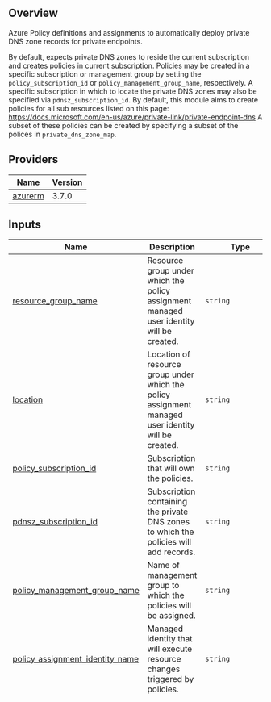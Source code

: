 

## Overview
Azure Policy definitions and assignments to automatically deploy private DNS zone records for private endpoints.

By default, expects private DNS zones to reside the current subscription and creates policies in current subscription.
Policies may be created in a specific subscription or management group by setting the ```policy_subscription_id``` or ```policy_management_group_name```, respectively.
A specific subscription in which to locate the private DNS zones may also be specified via ```pdnsz_subscription_id```.
By default, this module aims to create policies for all sub resources listed on this page: https://docs.microsoft.com/en-us/azure/private-link/private-endpoint-dns
A subset of these policies can be created by specifying a subset of the polices in ```private_dns_zone_map```.

## Providers

| Name | Version |
|------|---------|
| <a name="provider_azurerm"></a> [azurerm](#provider\_azurerm) | 3.7.0 |

## Inputs

| Name | Description | Type | Default | Required |
|------|-------------|------|---------|:--------:|
| <a name="input_resource_group_name"></a> [resource\_group\_name](#input\_resource\_group\_name) | Resource group under which the policy assignment managed user identity will be created. | `string` | `"policy-rg"` | no |
| <a name="input_location"></a> [location](#input\_location) | Location of resource group under which the policy assignment managed user identity will be created. | `string` | `"eastus"` | no |
| <a name="input_policy_subscription_id"></a> [policy\_subscription\_id](#input\_policy\_subscription\_id) | Subscription that will own the policies. | `string` | `null` | no |
| <a name="input_pdnsz_subscription_id"></a> [pdnsz\_subscription\_id](#input\_pdnsz\_subscription\_id) | Subscription containing the private DNS zones to which the policies will add records. | `string` | `null` | no |
| <a name="input_policy_management_group_name"></a> [policy\_management\_group\_name](#input\_policy\_management\_group\_name) | Name of management group to which the policies will be assigned. | `string` | `null` | no |
| <a name="input_policy_assignment_identity_name"></a> [policy\_assignment\_identity\_name](#input\_policy\_assignment\_identity\_name) | Managed identity that will execute resource changes triggered by policies. | `string` | `"policy-assignment-identity"` | no |
| <a name="input_private_dns_zone_map"></a> [private\_dns\_zone\_map](#input\_private\_dns\_zone\_map) | n/a | `map(list(string))` | <pre>{<br>  "dine-adf-datafact-pdns": [<br>    "dataFactory",<br>    "privatelink.datafactory.azure.net"<br>  ],<br>  "dine-adf-portal-pdns": [<br>    "portal",<br>    "privatelink.adf.azure.com"<br>  ],<br>  "dine-aks-eus-pdns": [<br>    "management",<br>    "privatelink.eastus.azmk8s.io"<br>  ],<br>  "dine-appconfig-pdns": [<br>    "configurationStores",<br>    "privatelink.azconfig.io"<br>  ],<br>  "dine-arc-guest-pdns": [<br>    "hybridcompute",<br>    "privatelink.guestconfiguration.azure.com"<br>  ],<br>  "dine-arc-his-pdns": [<br>    "hybridcompute",<br>    "privatelink.his.arc.azure.com"<br>  ],<br>  "dine-automation-dsc-pdns": [<br>    "DSCAndHybridWorker",<br>    "privatelink.azure-automation.net"<br>  ],<br>  "dine-automation-wh-pdns": [<br>    "WebHook",<br>    "privatelink.azure-automation.net"<br>  ],<br>  "dine-backup-eus-pdns": [<br>    "AzureBackup",<br>    "privatelink.eastus.backup.windowsazure.com"<br>  ],<br>  "dine-batchacct-eus-pdns": [<br>    "batchAccount",<br>    "privatelink.eastus.batch.azure.com"<br>  ],<br>  "dine-cognitivesvcs-pdns": [<br>    "account",<br>    "privatelink.cognitiveservices.azure.com"<br>  ],<br>  "dine-containerreg-pdns": [<br>    "registry",<br>    "privatelink.azurecr.io"<br>  ],<br>  "dine-cosmos-cassand-pdns": [<br>    "Cassandra",<br>    "privatelink.cassandra.cosmos.azure.com"<br>  ],<br>  "dine-cosmos-gremlin-pdns": [<br>    "Gremlin",<br>    "privatelink.gremlin.cosmos.azure.com"<br>  ],<br>  "dine-cosmos-mongodb-pdns": [<br>    "MongoDB",<br>    "privatelink.mongo.cosmos.azure.com"<br>  ],<br>  "dine-cosmos-sql-pdns": [<br>    "Sql",<br>    "privatelink.documents.azure.com"<br>  ],<br>  "dine-cosmos-table-pdns": [<br>    "Table",<br>    "privatelink.table.cosmos.azure.com"<br>  ],<br>  "dine-dataexp-eus-pdns": [<br>    "kusto",<br>    "privatelink.eastus.kusto.windows.net"<br>  ],<br>  "dine-digitaltwins-pdns": [<br>    "digitalTwinsInstances",<br>    "privatelink.digitaltwins.azure.net"<br>  ],<br>  "dine-eventhub-pdns": [<br>    "namespace",<br>    "privatelink.servicebus.windows.net"<br>  ],<br>  "dine-evtgrid-domain-pdns": [<br>    "domain",<br>    "privatelink.eventgrid.azure.net"<br>  ],<br>  "dine-evtgrid-topic-pdns": [<br>    "topic",<br>    "privatelink.eventgrid.azure.net"<br>  ],<br>  "dine-filesync-pdns": [<br>    "afs",<br>    "privatelink.afs.azure.net"<br>  ],<br>  "dine-hdinsight-pdns": [<br>    "privatelink.azurehdinsight.net",<br>    "azurehdinsight.net"<br>  ],<br>  "dine-iothub-azdvc-pdns": [<br>    "iotHub",<br>    "privatelink.azure-devices.net"<br>  ],<br>  "dine-iothub-svcbus-pdns": [<br>    "iothub",<br>    "privatelink.servicebus.windows.net"<br>  ],<br>  "dine-keyvault-mghsm-pdns": [<br>    "managedHSMs",<br>    "privatelink.managedhsm.azure.net"<br>  ],<br>  "dine-keyvault-vault-pdns": [<br>    "vault",<br>    "privatelink.vaultcore.azure.net"<br>  ],<br>  "dine-machlearn-api-pdns": [<br>    "amlworkspace",<br>    "privatelink.api.azureml.ms"<br>  ],<br>  "dine-machlearn-note-pdns": [<br>    "amlworkspace",<br>    "privatelink.notebooks.azure.net"<br>  ],<br>  "dine-mariadb-pdns": [<br>    "mariadbServer",<br>    "privatelink.mariadb.database.azure.com"<br>  ],<br>  "dine-media-keydeliv-pdns": [<br>    "keydelivery",<br>    "privatelink.media.azure.net"<br>  ],<br>  "dine-media-liveevt-pdns": [<br>    "liveevent",<br>    "privatelink.media.azure.net"<br>  ],<br>  "dine-media-stream-pdns": [<br>    "streamingendpoint",<br>    "privatelink.media.azure.net"<br>  ],<br>  "dine-monitor-agt-pdns": [<br>    "azuremonitor",<br>    "privatelink.agentsvc.azure-automation.net"<br>  ],<br>  "dine-monitor-blob-pdns": [<br>    "azuremonitor",<br>    "privatelink.blob.core.windows.net"<br>  ],<br>  "dine-monitor-mon-pdns": [<br>    "azuremonitor",<br>    "privatelink.monitor.azure.com"<br>  ],<br>  "dine-monitor-ods-pdns": [<br>    "azuremonitor",<br>    "privatelink.ods.opinsights.azure.com"<br>  ],<br>  "dine-monitor-oms-pdns": [<br>    "azuremonitor",<br>    "privatelink.oms.opinsights.azure.com"<br>  ],<br>  "dine-mysql-pdns": [<br>    "mysqlServer",<br>    "privatelink.mysql.database.azure.com"<br>  ],<br>  "dine-postgres-pdns": [<br>    "postgresqlServer",<br>    "privatelink.postgres.database.azure.com"<br>  ],<br>  "dine-purview-acct-pdns": [<br>    "account",<br>    "privatelink.purview.azure.com"<br>  ],<br>  "dine-purview-portal-pdns": [<br>    "portal",<br>    "privatelink.purviewstudio.azure.com"<br>  ],<br>  "dine-redis-cache-pdns": [<br>    "redisCache",<br>    "privatelink.redis.cache.windows.net"<br>  ],<br>  "dine-redis-enter-pdns": [<br>    "redisEnterprise",<br>    "privatelink.redisenterprise.cache.azure.net"<br>  ],<br>  "dine-relay-pdns": [<br>    "namespace",<br>    "privatelink.servicebus.windows.net"<br>  ],<br>  "dine-search-pdns": [<br>    "searchService",<br>    "privatelink.search.windows.net"<br>  ],<br>  "dine-servicebus-pdns": [<br>    "namespace",<br>    "privatelink.servicebus.windows.net"<br>  ],<br>  "dine-signalr-pdns": [<br>    "signalR",<br>    "privatelink.service.signalr.net"<br>  ],<br>  "dine-sitereco-eus-pdns": [<br>    "AzureSiteRecovery",<br>    "privatelink.siterecovery.windowsazure.com"<br>  ],<br>  "dine-sqldb-pdns": [<br>    "sqlServer",<br>    "privatelink.database.windows.net"<br>  ],<br>  "dine-storage-blobs-pdns": [<br>    "blob_secondary",<br>    "privatelink.blob.core.windows.net"<br>  ],<br>  "dine-storage-dfs-pdns": [<br>    "dfs",<br>    "privatelink.dfs.core.windows.net"<br>  ],<br>  "dine-storage-dfss-pdns": [<br>    "dfs_secondary",<br>    "privatelink.dfs.core.windows.net"<br>  ],<br>  "dine-storage-file-pdns": [<br>    "file",<br>    "privatelink.file.core.windows.net"<br>  ],<br>  "dine-storage-files-pdns": [<br>    "file_secondary",<br>    "privatelink.file.core.windows.net"<br>  ],<br>  "dine-storage-queue-pdns": [<br>    "queue",<br>    "privatelink.queue.core.windows.net"<br>  ],<br>  "dine-storage-queues-pdns": [<br>    "queue_secondary",<br>    "privatelink.queue.core.windows.net"<br>  ],<br>  "dine-storage-table-pdns": [<br>    "table",<br>    "privatelink.table.core.windows.net"<br>  ],<br>  "dine-storage-tables-pdns": [<br>    "table_secondary",<br>    "privatelink.table.core.windows.net"<br>  ],<br>  "dine-storage-web-pdns": [<br>    "web",<br>    "privatelink.web.core.windows.net"<br>  ],<br>  "dine-storage-webs-pdns": [<br>    "web_secondary",<br>    "privatelink.web.core.windows.net"<br>  ],<br>  "dine-storoge-blob-pdns": [<br>    "blob",<br>    "privatelink.blob.core.windows.net"<br>  ],<br>  "dine-synapse-dev-pdns": [<br>    "Dev",<br>    "privatelink.dev.azuresynapse.net"<br>  ],<br>  "dine-synapse-sql-pdns": [<br>    "Sql",<br>    "privatelink.sql.azuresynapse.net"<br>  ],<br>  "dine-synapse-sqlod-pdns": [<br>    "SqlOnDemand",<br>    "privatelink.sql.azuresynapse.net"<br>  ],<br>  "dine-synapse-web-pdns": [<br>    "Web",<br>    "privatelink.azuresynapse.net"<br>  ],<br>  "dine-webapps-pdns": [<br>    "sites",<br>    "privatelink.azurewebsites.net"<br>  ]<br>}</pre> | no |

## Outputs

No outputs.
